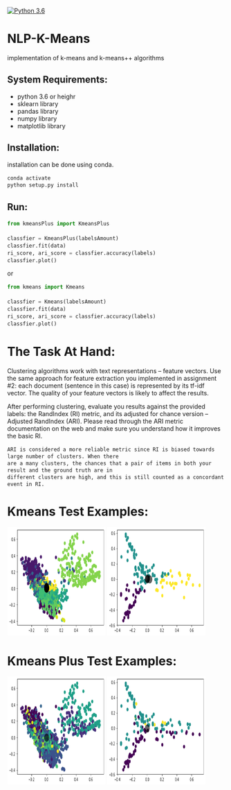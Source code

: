 [![Python 3.6](https://img.shields.io/badge/Python-3.6-3776AB)](https://www.python.org/downloads/release/python-360/)

# NLP-K-Means
implementation of k-means and k-means++ algorithms

## System Requirements:
- python 3.6 or heighr
- sklearn library
- pandas library
- numpy library
- matplotlib library

## Installation:
installation can be done using conda.

```cmd
conda activate
python setup.py install
```

## Run:
```python
from kmeansPlus import KmeansPlus

classfier = KmeansPlus(labelsAmount)
classfier.fit(data)
ri_score, ari_score = classfier.accuracy(labels)
classfier.plot()
```

or

```python
from kmeans import Kmeans

classfier = Kmeans(labelsAmount)
classfier.fit(data)
ri_score, ari_score = classfier.accuracy(labels)
classfier.plot()
```

# The Task At Hand:

Clustering algorithms work with text representations – feature vectors. Use the same approach for
feature extraction you implemented in assignment #2: each document (sentence in this case) is
represented by its tf-idf vector. The quality of your feature vectors is likely to affect the results.

After performing clustering, evaluate you results against the provided labels: the RandIndex (RI) metric,
and its adjusted for chance version – Adjusted RandIndex (ARI). Please read through the ARI metric
documentation on the web and make sure you understand how it improves the basic RI.

    ARI is considered a more reliable metric since RI is biased towards large number of clusters. When there
    are a many clusters, the chances that a pair of items in both your result and the ground truth are in
    different clusters are high, and this is still counted as a concordant event in RI.

# Kmeans Test Examples:

<img width="45%" height="250px" src="/Demo/kmeansLargeData.png" /> <img width="45%" height="250px" src="/Demo/kmeansSmallData.png" /> 


# Kmeans Plus Test Examples:

<img width="45%" height="250px" src="/Demo/kmeansPlusLargeData.png" /> <img width="45%" height="250px" src="/Demo/kmeansPlusSmallData.png" />
